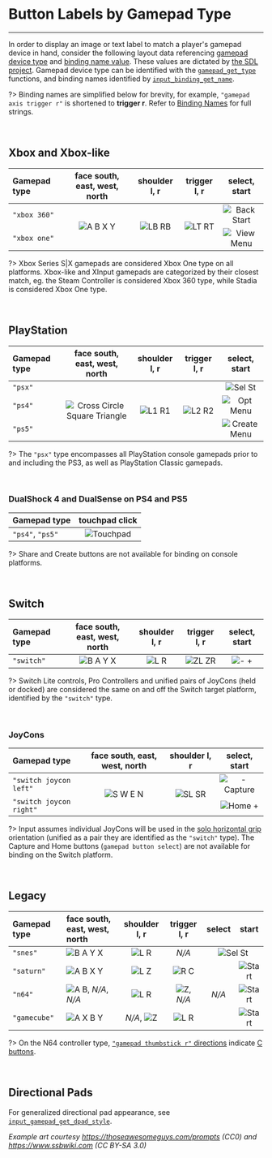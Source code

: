 # Button Labels by Gamepad Type

---

In order to display an image or text label to match a player's gamepad device in hand, consider the following layout data 
referencing [gamepad device type](Functions-(Gamepad)#input_gamepad_get_typegamepadindex) and [binding name value](Binding-Names#gamepad).
These values are dictated by [the SDL project](https://github.com/gabomdq/SDL_GameControllerDB#mapping-guide). 
Gamepad device type can be identified with the [`gamepad_get_type`](Functions-(Players)#input_player_gamepad_get_typeplayerindex) functions, 
and binding names identified by [`input_binding_get_name`](Functions-(Bindings)#input_binding_get_namebinding).

?> Binding names are simplified below for brevity, for example, `"gamepad axis trigger r"` is shortened to **trigger r**. Refer to [Binding Names](Binding-Names#gamepad) for full strings.

&nbsp;

## Xbox and Xbox-like

<div class="table-wrapper">
<table>
	<thead>
		<tr>
		<th align="left">Gamepad type</th>
		<th align="center">face south, east, west, north</th>
		<th align="center">shoulder l, r</th>
		<th align="center">trigger l, r</th>
		<th align="center">select, start</th>
		</tr>
	</thead>
	<tbody>
		<tr>
			<td align="left"><code>"xbox 360"</code></td>
			<td rowspan="2" align="center"><img src="https://i.imgur.com/StIK9or.png" alt="A B X Y"></td>
			<td rowspan="2" align="center"><img src="https://i.imgur.com/W3isGVt.png" alt="LB RB"></td>
			<td rowspan="2" align="center"><img src="https://i.imgur.com/XtrPne2.png" alt="LT RT"></td>
			<td align="center"><img src="https://i.imgur.com/S9lZyQe.png" alt="Back Start"></td>
		</tr>
	<tr>
		<td align="left"><code>"xbox one"</code></td>
		<td align="center"><img src="https://i.imgur.com/YFmYk3A.png" alt="View Menu"></td>
	</tr>
	</tbody>
</table>
</div>

?> Xbox Series S|X gamepads are considered Xbox One type on all platforms. Xbox-like and XInput gamepads are categorized by their closest match, eg. the Steam Controller is considered Xbox 360 type, while Stadia is considered Xbox One type.

&nbsp;

## PlayStation

<div class="table-wrapper">
<table>
	<thead>
	<tr>
		<th align="left">Gamepad type</th>
		<th align="center">face south, east, west, north</th>
		<th align="center">shoulder l, r</th>
		<th align="center">trigger l, r</th>
		<th align="center">select, start</th>
	</tr>
	</thead>
    <tbody>
    <tr>
		<td align="left"><code>"psx"</code></td>
		<td rowspan="3" align="center"><img src="https://i.imgur.com/lBwBvfL.png" alt="Cross Circle Square Triangle"></td>
		<td rowspan="3" align="center"><img src="https://i.imgur.com/Y7OzYx5.png" alt="L1 R1"></td>
		<td rowspan="3" align="center"><img src="https://i.imgur.com/38ifmTB.png" alt="L2 R2"></td>
		<td align="center"><img src="https://i.imgur.com/MPT3cmA.png" alt="Sel St"></td>
	</tr>
	<tr>
		<td align="left"><code>"ps4"</code></td>
		<td align="center"><img src="https://i.imgur.com/3u6CDEl.png" alt="Opt Menu"></td>
	</tr>
	<tr>
		<td align="left"><code>"ps5"</code></td>
		<td align="center"><img src="https://i.imgur.com/7k8dZJI.png" alt="Create Menu"></td>
	</tr>
	</tbody>
</table>
</div>

?> The `"psx"` type encompasses all PlayStation console gamepads prior to and including the PS3, as well as PlayStation Classic gamepads.

&nbsp;

### DualShock 4 and DualSense on PS4 and PS5

| Gamepad type      |  touchpad click          |
|:------------------|:------------------------:|
|  `"ps4"`, `"ps5"` | ![Touchpad][ps_touchpad] |

?> Share and Create buttons are not available for binding on console platforms.

&nbsp;

## Switch

| Gamepad type | face south, east, west, north |  shoulder l, r       |  trigger l, r       |  select, start           |
|:-------------|:-----------------------------:|:--------------------:|:-------------------:|:------------------------:|
| `"switch"`   | ![B A Y X][nin_face]          | ![L R][nin_shld]     | ![ZL ZR][nin_trggr] | ![- +][nin_meta]         |

?> Switch Lite controls, Pro Controllers and unified pairs of JoyCons (held or docked) are considered the same on and off the Switch target platform, identified by the `"switch"` type.

&nbsp;

### JoyCons

<div class="table-wrapper">
<table>
	<thead>
	<tr>
		<th align="left">Gamepad type</th>
		<th align="center">face south, east, west, north</th>
		<th align="center">shoulder l, r</th>
		<th align="center">select, start</th>
	</tr>
	</thead>
	<tbody>
	<tr>
		<td align="left"><code>"switch joycon left"</code></td>
		<td rowspan="2" align="center"><img src="https://i.imgur.com/zA8Dyj8.png" alt="S W E N"></td>
		<td rowspan="2" align="center"><img src="https://i.imgur.com/jCs47Mj.png" alt="SL SR"></td>
		<td align="center"><img src="https://i.imgur.com/fkWIGk7.png" alt="- Capture"></td>
	</tr>
	<tr>
		<td align="left"><code>"switch joycon right"</code></td>
		<td align="center"><img src="https://i.imgur.com/z0qdUic.png" alt="Home +"></td>
	</tr>
	</tbody>
</table>
</div>
	
?> Input assumes individual JoyCons will be used in the [solo horizontal grip](https://en-americas-support.nintendo.com/app/answers/detail/a_id/22740/kw/#:~:text=Joy-Con%20with%20wrist-strap%20being%20held%20in%20a%20solo%20horizontal%20grip) orientation (unified as a pair they are identified as the `"switch"` type). The Capture and Home buttons (`gamepad button select`) are not available for binding on the Switch platform.

&nbsp;

## Legacy

<div class="table-wrapper">
<table>
    <thead>
    <tr>
		<th align="left">Gamepad type</th>
		<th align="left">face south, east, west, north</th>
		<th align="center">shoulder l, r</th>
		<th align="center">trigger l, r</th>
		<th align="center">select</th>
		<th align="center">start</th>
	</tr>
	</thead>
	<tbody>
	<tr>
		<td align="left"><code>"snes"</code></td>
		<td align="left"><img src="https://i.imgur.com/OZhHN2h.png" alt="B A Y X"></td>
		<td align="center"><img src="https://i.imgur.com/hMP8Esy.png" alt="L R"></td>
		<td align="center"><em>N/A</em></td>
		<td colspan="2" align="center"><img src="https://i.imgur.com/RXRxJle.png" alt="Sel St"></td>
	</tr>
	<tr>
		<td align="left"><code>"saturn"</code></td>
		<td align="left"><img src="https://i.imgur.com/StIK9or.png" alt="A B X Y"></td>
		<td align="center"><img src="https://i.imgur.com/RMb1tVb.png" alt="L Z"></td>
		<td align="center"><img src="https://i.imgur.com/gH6IdMN.png" alt="R C"></td>
		<td rowspan="3" align="center"><em>N/A</em></td>
		<td align="center"><img src="https://i.imgur.com/c5u3a8i.png" alt="Start"></td>
	</tr>
	<tr>
		<td align="left"><code>"n64"</code></td>
		<td align="left"><img src="https://i.imgur.com/slfqguq.png" alt="A B">, <em>N/A</em>, <em>N/A</em></td>
		<td align="center"><img src="https://i.imgur.com/JwfK3ud.png" alt="L R"></td>
		<td align="center"><img src="https://i.imgur.com/eDYKUbW.png" alt="Z">, <em>N/A</em></td>
		<td align="center"><img src="https://i.imgur.com/9fRnJet.png" alt="Start"></td>
	</tr>
	<tr>
		<td align="left"><code>"gamecube"</code></td>
		<td align="left"><img src="https://i.imgur.com/VGJomWe.png" alt="A X B Y"></td>
		<td align="center"><em>N/A</em>, <img src="https://i.imgur.com/DYg6lWQ.png" alt="Z"></td>
		<td align="center"><img src="https://i.imgur.com/GypmO6Z.png" alt="L R"></td>
		<td align="center"><img src="https://i.imgur.com/mvuPfLv.png" alt="Start"></td>
	</tr>
	</tbody>
</table>
</div>

?> On the N64 controller type, [`"gamepad thumbstick r"` directions](Binding-Names#gamepad) indicate [C buttons](https://www.ssbwiki.com/Category:Button_icons_(N64)#/media/File:ButtonIcon-N64-C.svg).

&nbsp;

## Directional Pads

For generalized directional pad appearance, see [`input_gamepad_get_dpad_style`](Functions-(Gamepad)#input_gamepad_get_dpad_stylegamepadindex).

*Example art courtesy https://thoseawesomeguys.com/prompts (CC0) and https://www.ssbwiki.com (CC BY-SA 3.0)*

[xb_face]: https://i.imgur.com/StIK9or.png
[xb_shld]: https://i.imgur.com/W3isGVt.png
[xb_trggr]: https://i.imgur.com/XtrPne2.png
[xb_meta]: https://i.imgur.com/S9lZyQe.png
[ps_face]: https://i.imgur.com/lBwBvfL.png
[ps_shld]: https://i.imgur.com/Y7OzYx5.png
[ps_trggr]: https://i.imgur.com/38ifmTB.png
[ps4_meta]: https://i.imgur.com/3u6CDEl.png
[ps5_meta]: https://i.imgur.com/7k8dZJI.png
[xo_meta]: https://i.imgur.com/YFmYk3A.png
[st_meta]: https://i.imgur.com/e1q0Phl.png
[lu_meta]: https://i.imgur.com/UEbKUhP.png
[ps3_meta]: https://i.imgur.com/MPT3cmA.png
[nin_face]: https://i.imgur.com/OZhHN2h.png
[nin_shld]: https://i.imgur.com/hMP8Esy.png
[nin_trggr]: https://i.imgur.com/Egetbv5.png
[nin_meta]: https://i.imgur.com/Y1HWmkF.png
[gc_face]: https://i.imgur.com/VGJomWe.png
[gc_shld]: https://i.imgur.com/DYg6lWQ.png
[gc_trggr]: https://i.imgur.com/GypmO6Z.png
[gc_start]: https://i.imgur.com/mvuPfLv.png
[sat_shld]: https://i.imgur.com/RMb1tVb.png
[sat_trggr]: https://i.imgur.com/gH6IdMN.png
[ap_start]: https://i.imgur.com/SqQJdSB.png
[oy_face]: https://i.imgur.com/dMBObGo.png
[oy_shld]: https://i.imgur.com/vNeFqhp.png
[oy_trggr]: https://i.imgur.com/vlUPSQg.png
[oy_start]: https://i.imgur.com/V6hnmz5.png
[jc_face]: https://i.imgur.com/zA8Dyj8.png
[jc_shld]: https://i.imgur.com/jCs47Mj.png
[jcl_meta]: https://i.imgur.com/fkWIGk7.png
[jcr_meta]: https://i.imgur.com/z0qdUic.png
[jcl_start]: https://i.imgur.com/rnz1dLO.png
[jcr_start]: https://i.imgur.com/gaVBBkz.png
[ps_touchpad]: https://i.imgur.com/b3Qai65.png
[sfc_meta]: https://i.imgur.com/RXRxJle.png
[sat_start]: https://i.imgur.com/c5u3a8i.png
[n64_face]: https://i.imgur.com/slfqguq.png
[n64_shld]: https://i.imgur.com/JwfK3ud.png
[n64_trggr]: https://i.imgur.com/eDYKUbW.png
[n64_start]: https://i.imgur.com/9fRnJet.png
